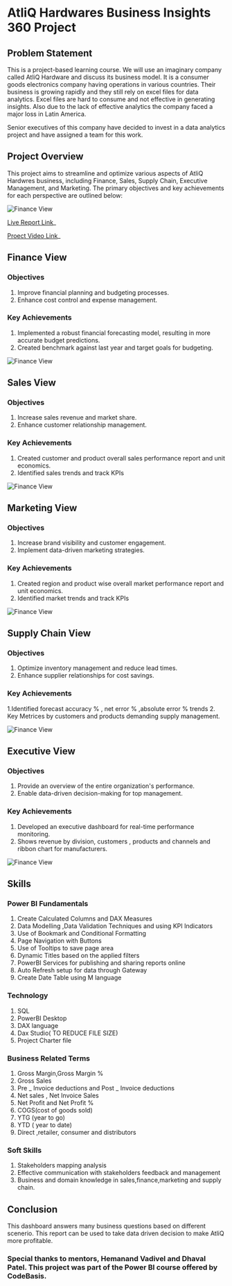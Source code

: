 # AtliQ Hardwares Business Insights 360 Project
## Problem Statement
This is a project-based learning course. We will use an imaginary company called AtliQ Hardware and discuss its business model. It is a consumer goods electronics company having operations in various countries. Their business is growing rapidly and they still rely on excel files for data analytics. Excel files are hard to consume and not effective in generating insights. Also due to the lack of effective analytics the company faced a major loss in Latin America.



Senior executives of this company have decided to invest in a data analytics project and have assigned a team for this work.

## Project Overview
This project aims to streamline and optimize various aspects of AtliQ Hardwres business, including Finance, Sales, Supply Chain, Executive Management, and Marketing. The primary objectives and key achievements for each perspective are outlined below:

![Finance View](https://github.com/alisyedakkas/Business-Insights-360/blob/main/Media/Dashboard%20Photos/Home%20Page.png)


[Live Report Link](https://app.powerbi.com/view?r=eyJrIjoiYjA0ZTc5YzItM2M3Mi00Y2IwLWI4OTktMWE2MjBmYjI3NDk3IiwidCI6ImM2ZTU0OWIzLTVmNDUtNDAzMi1hYWU5LWQ0MjQ0ZGM1YjJjNCJ9)_

[Proect Video Link](https://www.youtube.com/embed/7VPdxJDEAcM?si=6-DBfMA-_WKU0o_R)_

## Finance View
### Objectives
1. Improve financial planning and budgeting processes.
2. Enhance cost control and expense management.
### Key Achievements
1. Implemented a robust financial forecasting model, resulting in more accurate budget predictions.
2. Created benchmark against last year and target goals for budgeting.
   
![Finance View](https://github.com/alisyedakkas/Business-Insights-360/blob/main/Media/Dashboard%20Photos/Finance%20View.png)

## Sales View
### Objectives
1. Increase sales revenue and market share.
2. Enhance customer relationship management.
### Key Achievements
1. Created customer and product overall sales performance report and unit economics.
2. Identified sales trends and track KPIs

![Finance View](https://github.com/alisyedakkas/Business-Insights-360/blob/main/Media/Dashboard%20Photos/Sales%20View.png)
## Marketing View
### Objectives
1. Increase brand visibility and customer engagement.
2. Implement data-driven marketing strategies.
### Key Achievements
1. Created region and product wise overall market performance report and unit economics.
2. Identified market trends and track KPIs

![Finance View](https://github.com/alisyedakkas/Business-Insights-360/blob/main/Media/Dashboard%20Photos/Marketing%20View.png)
## Supply Chain View
### Objectives
1. Optimize inventory management and reduce lead times.
2. Enhance supplier relationships for cost savings.
### Key Achievements
1.Identified forecast accuracy % , net error % ,absolute error % trends 2. Key Metrices by customers and products demanding supply management.

![Finance View](https://github.com/alisyedakkas/Business-Insights-360/blob/main/Media/Dashboard%20Photos/Supply%20Chain%20View.png)
## Executive View
### Objectives
1. Provide an overview of the entire organization's performance.
2. Enable data-driven decision-making for top management.
### Key Achievements
1. Developed an executive dashboard for real-time performance monitoring.
2. Shows revenue by division, customers , products and channels and ribbon chart for manufacturers.

![Finance View](https://github.com/alisyedakkas/Business-Insights-360/blob/main/Media/Dashboard%20Photos/Executive%20View.png)
## Skills
### Power BI Fundamentals
1. Create Calculated Columns and DAX Measures
2. Data Modelling ,Data Validation Techniques and using KPI Indicators
3. Use of Bookmark and Conditional Formatting
4. Page Navigation with Buttons
5. Use of Tooltips to save page area
6. Dynamic Titles based on the applied filters
7. PowerBI Services for publishing and sharing reports online
8. Auto Refresh setup for data through Gateway
9. Create Date Table using M language
### Technology
1. SQL
2. PowerBI Desktop
3. DAX language
4. Dax Studio( TO REDUCE FILE SIZE)
5. Project Charter file
### Business Related Terms
1. Gross Margin,Gross Margin %
2. Gross Sales
3. Pre _ Invoice deductions and Post _ Invoice deductions
4. Net sales , Net Invoice Sales
5. Net Profit and Net Profit %
6. COGS(cost of goods sold)
7. YTG (year to go)
8. YTD ( year to date)
9. Direct ,retailer, consumer and distributors
### Soft Skills
1. Stakeholders mapping analysis
2. Effective communication with stakeholders feedback and management
3. Business and domain knowledge in sales,finance,marketing and supply chain.
## Conclusion
This dashboard answers many business questions based on different scenerio.
This report can be used to take data driven decision to make AtliQ more profitable.

### Special thanks to mentors, Hemanand Vadivel and Dhaval Patel. This project was part of the Power BI course offered by CodeBasis.

